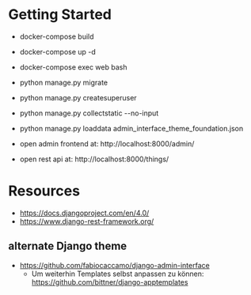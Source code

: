 


# Getting Started

- docker-compose build
- docker-compose up -d
- docker-compose exec web bash
- python manage.py migrate
- python manage.py createsuperuser
- python manage.py collectstatic --no-input
- python manage.py loaddata admin_interface_theme_foundation.json


- open admin frontend at: http://localhost:8000/admin/
- open rest api at: http://localhost:8000/things/


# Resources
- https://docs.djangoproject.com/en/4.0/
- https://www.django-rest-framework.org/

## alternate Django theme
- https://github.com/fabiocaccamo/django-admin-interface
  - Um weiterhin Templates selbst anpassen zu können: https://github.com/bittner/django-apptemplates